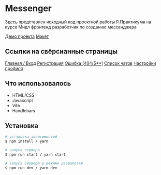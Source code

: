 # Messenger

Здесь представлен исходный код проектной работы Я.Практикума на курсе Мидл фронтенд разработчик по созданию мессенджера

[Демо проекта](https://scoruja-middle-messenger.netlify.app/)
[Макет](https://www.figma.com/file/T2omafwn4rluU1P8VgLr7e/middle.messenger.yandex.praktikum?type=design&node-id=0-1&mode=design&t=ah4xWqUcbjeVN678-0)

## Ссылки на свёрсианные страницы

[Главная / Вход](https://scoruja-middle-messenger.netlify.app/)
[Регистрация](https://scoruja-middle-messenger.netlify.app/signup)
[Ошибка (404/5\*\*)](https://scoruja-middle-messenger.netlify.app/dfdrsfdf)
[Список чатов](https://scoruja-middle-messenger.netlify.app/messenger)
[Настройки профиля](https://scoruja-middle-messenger.netlify.app/settings)

## Что использовалось

- HTML/CSS
- Javascript
- Vite
- Handlebars

## Установка

```bash
# установка зависимостей
$ npm install / yarn

# запуск сервера
$ npm run start / yarn start

# запуск сервера в режиме разработки
$ npm run dev / yarn dev
```
